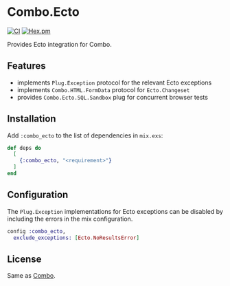 # Combo.Ecto

[![CI](https://github.com/combo-lab/combo_ecto/actions/workflows/ci.yml/badge.svg)](https://github.com/combo-lab/combo_ecto/actions/workflows/ci.yml)
[![Hex.pm](https://img.shields.io/hexpm/v/combo_ecto.svg)](https://hex.pm/packages/combo_ecto)

Provides Ecto integration for Combo.

## Features

- implements `Plug.Exception` protocol for the relevant Ecto exceptions
- implements `Combo.HTML.FormData` protocol for `Ecto.Changeset`
- provides `Combo.Ecto.SQL.Sandbox` plug for concurrent browser tests

## Installation

Add `:combo_ecto` to the list of dependencies in `mix.exs`:

```elixir
def deps do
  [
    {:combo_ecto, "<requirement>"}
  ]
end
```

## Configuration

The `Plug.Exception` implementations for Ecto exceptions can be disabled by including the errors in the mix configuration.

```elixir
config :combo_ecto,
  exclude_exceptions: [Ecto.NoResultsError]
```

## License

Same as [Combo](https://github.com/combo-lab/combo).
